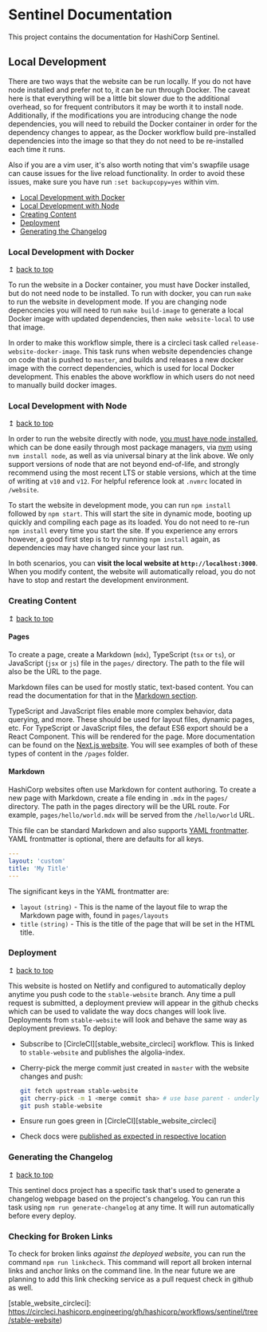 # Sentinel Documentation

This project contains the documentation for HashiCorp Sentinel.

## Local Development

There are two ways that the website can be run locally. If you do not have node installed and prefer not to, it can be run through Docker. The caveat here is that everything will be a little bit slower due to the additional overhead, so for frequent contributors it may be worth it to install node. Additionally, if the modifications you are introducing change the node dependencies, you will need to rebuild the Docker container in order for the dependency changes to appear, as the Docker workflow build pre-installed dependencies into the image so that they do not need to be re-installed each time it runs.

Also if you are a vim user, it's also worth noting that vim's swapfile usage can cause issues for the live reload functionality. In order to avoid these issues, make sure you have run `:set backupcopy=yes` within vim.

- [Local Development with Docker](#local-development-with-docker)
- [Local Development with Node](#local-development-with-node)
- [Creating Content](#creating-content)
- [Deployment](#deployment)
- [Generating the Changelog](#generating-the-changelog)

### Local Development with Docker

↥ [back to top](#local-development)

To run the website in a Docker container, you must have Docker installed, but do not need node to be installed. To run with docker, you can run `make` to run the website in development mode. If you are changing node depencencies you will need to run `make build-image` to generate a local Docker image with updated dependencies, then `make website-local` to use that image.

In order to make this workflow simple, there is a circleci task called `release-website-docker-image`. This task runs when website dependencies change on code that is pushed to `master`, and builds and releases a new docker image with the correct dependencies, which is used for local Docker development. This enables the above workflow in which users do not need to manually build docker images.

### Local Development with Node

↥ [back to top](#local-development)

In order to run the website directly with node, [you must have node installed](https://nodejs.org/en/), which can be done easily through most package managers, via [nvm](https://github.com/nvm-sh/nvm) using `nvm install node`, as well as via universal binary at the link above. We only support versions of node that are not beyond end-of-life, and strongly recommend using the most recent LTS or stable versions, which at the time of writing at `v10` and `v12`. For helpful reference look at `.nvmrc` located in `/website`.

To start the website in development mode, you can run `npm install` followed by `npm start`. This will start the site in dynamic mode, booting up quickly and compiling each page as its loaded. You do not need to re-run `npm install` every time you start the site. If you experience any errors however, a good first step is to try running `npm install` again, as dependencies may have changed since your last run.

In both scenarios, you can **visit the local website at `http://localhost:3000`**. When you modify content, the website will automatically reload, you do not have to stop and restart the development environment.

### Creating Content

↥ [back to top](#local-development)

#### Pages

To create a page, create a Markdown (`mdx`), TypeScript (`tsx` or `ts`), or JavaScript (`jsx` or `js`) file in the `pages/` directory. The path to the file will also be the URL to the page.

Markdown files can be used for mostly static, text-based content. You can read the documentation for that in the [Markdown section](#markdown).

TypeScript and JavaScript files enable more complex behavior, data querying, and more. These should be used for layout files, dynamic pages, etc. For TypeScript or JavaScript files, the defaut ES6 export should be a
React Component. This will be rendered for the page. More documentation can be found on the [Next.js website](https://nextjs.org/docs/#fetching-data-and-component-lifecycle). You will see examples of both of these types of content in the `/pages` folder.

#### Markdown

HashiCorp websites often use Markdown for content authoring. To create a new page with Markdown, create a file ending in `.mdx` in the `pages/` directory. The path in the pages directory will be the URL route. For example, `pages/hello/world.mdx` will be served from the `/hello/world` URL.

This file can be standard Markdown and also supports [YAML frontmatter](https://middlemanapp.com/basics/frontmatter/). YAML frontmatter is optional, there are defaults for all keys.

```yaml
---
layout: 'custom'
title: 'My Title'
---

```

The significant keys in the YAML frontmatter are:

- `layout` `(string)` - This is the name of the layout file to wrap the Markdown page with, found in `pages/layouts`
- `title` `(string)` - This is the title of the page that will be set in the HTML title.

### Deployment

↥ [back to top](#local-development)

This website is hosted on Netlify and configured to automatically deploy anytime you push code to the `stable-website` branch. Any time a pull request is submitted, a deployment preview will appear in the github checks which can be used to validate the way docs changes will look live. Deployments from `stable-website` will look and behave the same way as deployment previews. To deploy:

- Subscribe to [CircleCI][stable_website_circleci] workflow. This is linked to `stable-website` and publishes the algolia-index.
- Cherry-pick the merge commit just created in `master` with the website changes and push:

  ```sh
  git fetch upstream stable-website
  git cherry-pick -m 1 <merge commit sha> # use base parent - underlying commit shas won't display but those are on master so it's OK
  git push stable-website
  ```

- Ensure run goes green in [CircleCI][stable_website_circleci]
- Check docs were [published as expected in respective location][sentinel_docs]

### Generating the Changelog

↥ [back to top](#local-development)

This sentinel docs project has a specific task that's used to generate a changelog webpage based on the project's changelog. You can run this task using `npm run generate-changelog` at any time. It will run automatically before every deploy.

### Checking for Broken Links

To check for broken links _against the deployed website_, you can run the command `npm run linkcheck`. This command will report all broken internal links and anchor links on the command line. In the near future we are planning to add this link checking service as a pull request check in github as well.

<!-- Reflinks -->

[sentinel_docs]: https://docs.hashicorp.com/sentinel/
[stable_website_circleci]: https://circleci.hashicorp.engineering/gh/hashicorp/workflows/sentinel/tree/stable-website)
